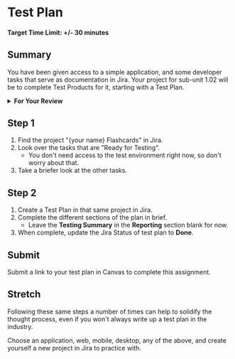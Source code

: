 # Test Plan

#### Target Time Limit: +/- 30 minutes

## Summary

You have been given access to a simple application, and some developer tasks
that serve as documentation in Jira. Your project for sub-unit 1.02 will be to
complete Test Products for it, starting with a Test Plan.

<details> <summary> <strong> For Your Review </strong> </summary>

If you're feeling uncertain on where to start in this project, look over the
following:

- Skills Practice:
  - [Complete a Test Plan](./sp1.02.1.md)
  - [Write a Test](./sp1.02.2.md)
  - [Report a Bug](./sp1.02.3.md)

</details>

## Step 1

1. Find the project "{your name} Flashcards" in Jira.
1. Look over the tasks that are "Ready for Testing".
   - You don't need access to the test environment right now, so don't worry
     about that.
1. Take a briefer look at the other tasks.

## Step 2

1. Create a Test Plan in that same project in Jira.
1. Complete the different sections of the plan in brief.
   - Leave the **Testing Summary** in the **Reporting** section blank for now.
1. When complete, update the Jira Status of test plan to **Done**.

## Submit

Submit a link to your test plan in Canvas to complete this assignment.

## Stretch

Following these same steps a number of times can help to solidify the thought
process, even if you won't always write up a test plan in the industry.

Choose an application, web, mobile, desktop, any of the above, and create
yourself a new project in Jira to practice with.
